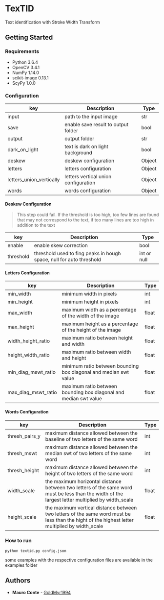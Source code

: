 # TexTID
Text identification with Stroke Width Transform

## Getting Started

### Requirements
- Python 3.6.4 
- OpenCV 3.4.1
- NumPy 1.14.0
- scikit-image 0.13.1
- ScyPy 1.0.0


### Configuration
| key                          | Description                          | Type  |
| -----------------------------|--------------------------------------| ------|
| input                        | path to the input image              | str   |
| save                         | enable save result to output folder  | bool  |
| output                       | output folder                        | str   |
| dark_on_light                | text is dark on light background     | bool  |
| deskew                       | deskew configuration                 | Object|
| letters                      | letters configuration                | Object|
| letters_union_vertically     | letters vertical union configuration | Object|
| words                        | words configuration                  | Object|

#### Deskew Configuration
>This step could fail. If the threshold is too high, too few lines are found that may not correspond to the text, if too many lines are too high in addition to the text

| key           | Description                                                         | Type          |
| --------------|---------------------------------------------------------------------| --------------|
| enable        | enable skew correction                                              | bool          |
| threshold     | threshold used to fing peaks in hough space, null for auto threshold| int or null   |

#### Letters Configuration
| key                    | Description                                                      | Type    |
| -----------------------|------------------------------------------------------------------| --------|
| min_width              | minimum width in pixels                                          | int     |
| min_height             | minimum height in pixels                                         | int     |
| max_width              | maximum width as a percentage of the width of the image          | float   |
| max_height             | maximum height as a percentage of the height of the image        | float   |
| width_height_ratio     | maximum ratio between height and width                           | float   |
| height_width_ratio     | maximum ratio between width and height                           | float   |
| min_diag_mswt_ratio    | minimum ratio between bounding box diagonal and median swt value | float   |
| max_diag_mswt_ratio    | maximum ratio between bounding box diagonal and median swt value | float   |


#### Words Configuration
| key                | Description                                                                      | Type    |
| -------------------|----------------------------------------------------------------------------------| --------|
| thresh_pairs_y     | maximum distance allowed between the baseline of two letters of the same word    | int     |
| thresh_mswt        | maximum distance allowed between the median swt of two letters of the same word  | int     |
| thresh_height      | maximum distance allowed between the height of two letters of the same word      | int     |
| width_scale        | the maximum horizontal distance between two letters of the same word must be less than the width of the largest letter multiplied by width_scale                                                         | float   |
| height_scale        | the maximum vertical distance between two letters of the same word must be less than the hight of the highest letter multiplied by width_scale                                                         | float   |

### How to run
```
python textid.py config.json
```
some examples with the respective configuration files are available in the examples folder


## Authors

* **Mauro Conte** - [GoldMyr1994](https://github.com/GoldMyr1994)

